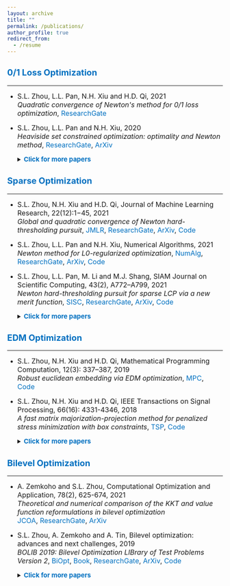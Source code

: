 ```yaml
---
layout: archive
title: ""
permalink: /publications/
author_profile: true
redirect_from:
  - /resume
---
```


## <span style="color:#0070C0"><b style="font-size:20px"> 0/1 Loss Optimization</b></span> 
---

* <font size=3>S.L. Zhou, L.L. Pan, N.H. Xiu and H.D. Qi, 2021 <br>
  <i>Quadratic convergence of Newton's method for 0/1 loss optimization</i>,
  <a style="text-decoration:none; color:#0070C0" href="https://www.researchgate.net/publication/350442413">ResearchGate</a></font>
  
* <font size=3>S.L. Zhou, L.L. Pan and N.H. Xiu, 2020 <br>
  <i>Heaviside set constrained optimization: optimality and Newton method</i>,
  <a style="text-decoration:none; color:#0070C0" href="https://www.researchgate.net/publication/343362652">ResearchGate</a>,
  <a style="text-decoration:none; color:#0070C0" href="https://arxiv.org/abs/2007.15737">ArXiv</a><br></font> 
  
  <details markdown="1"> 
  <summary><span style="color:#0070C0"><b style="font-size:15px">Click for more papers</b></span> </summary> 

  * <font size=3>S.L. Zhou, Z.Y. Luo and N.H. Xiu, 2021 <br> 
    <i>Computing one-bit compressive sensing via double-sparsity constrained optimization</i>,
    <a style="text-decoration:none; color:#0070C0" href="https://www.researchgate.net/publication/348371863">ResearchGate</a>,
    <a style="text-decoration:none; color:#0070C0" href="https://arxiv.org/abs/2101.03599">ArXiv</a>,
    <a style="text-decoration:none; color:#0070C0" href="https://github.com/ShenglongZhou/GPSP">Code</a></font>

  * <font size=3>H.J. Wang, Y.H. Shao, S.L. Zhou, C. Zhang and N.H. Xiu, 2019 <br>
    <i>Support vector machine classifier via L0/1 soft-margin loss</i>,
    <a style="text-decoration:none; color:#0070C0" href="https://www.researchgate.net/publication/338717629">ResearchGate</a>,
    <a style="text-decoration:none; color:#0070C0" href="https://arxiv.org/abs/1912.07418">ArXiv</a>,
    <a style="text-decoration:none; color:#0070C0" href="https://github.com/Huajun-Wang/L01ADMM">Code</a></font>

  </details> 
 


## <span style="color:#0070C0"><b style="font-size:20px">Sparse Optimization</b></span>
---

* <font size=3> S.L. Zhou, N.H. Xiu and H.D. Qi, Journal of Machine Learning Research, 22(12):1−45, 2021<br>
  <i>Global and quadratic convergence of Newton hard-thresholding pursuit</i>,
  <a style="text-decoration:none; color:#0070C0" href="https://jmlr.org/papers/v22/19-026.html">JMLR</a>, 
  <a style="text-decoration:none; color:#0070C0" href="https://www.researchgate.net/publication/330224407">ResearchGate</a>, 
  <a style="text-decoration:none; color:#0070C0" href="https://arxiv.org/abs/1901.02763">ArXiv</a>, 
  <a style="text-decoration:none; color:#0070C0" href="https://github.com/ShenglongZhou/NHTPver2">Code</a></font>
  
* <font size=3> S.L. Zhou, L.L. Pan and N.H. Xiu,  Numerical Algorithms, 2021 <br>
  <i>Newton method  for L0-regularized optimization</i>,
  <a style="text-decoration:none; color:#0070C0" href="https://doi.org/10.1007/s11075-021-01085-x">NumAlg</a>, 
  <a style="text-decoration:none; color:#0070C0" href="https://www.researchgate.net/publication/340563338">ResearchGate</a>, 
  <a style="text-decoration:none; color:#0070C0" href="https://arxiv.org/abs/2004.05132">ArXiv</a>, 
  <a style="text-decoration:none; color:#0070C0" href="https://github.com/ShenglongZhou/NL0R">Code</a></font>
  
* <font size=3>S.L. Zhou, L.L. Pan, M. Li and M.J. Shang, SIAM Journal on Scientific Computing, 43(2), A772–A799, 2021 <br>
  <i>Newton hard-thresholding pursuit for sparse LCP via a new merit function</i>,
  <a style="text-decoration:none; color:#0070C0" href="https://doi.org/10.1137/19M1301539">SISC</a>, 
  <a style="text-decoration:none; color:#0070C0" href="https://www.researchgate.net/publication/337948990">ResearchGate</a>,
  <a style="text-decoration:none; color:#0070C0" href="https://arxiv.org/abs/2004.02244">ArXiv</a>,
  <a style="text-decoration:none; color:#0070C0" href="https://github.com/ShenglongZhou/NHTPver2">Code</a><br></font> 
  
  <details markdown="1"> 
  <summary><span style="color:#0070C0"><b style="font-size:15px">Click for more papers</b></span> </summary> 
    
  * <font size=3>S.L. Zhou, 2020 <br>
    <i>Sparse SVM for sufficient data reduction</i>,
    <a style="text-decoration:none; color:#0070C0" href="https://www.researchgate.net/publication/341883040">ResearchGate</a>,
    <a style="text-decoration:none; color:#0070C0" href="https://arxiv.org/abs/2005.13771">ArXiv</a>,
    <a style="text-decoration:none; color:#0070C0" href="https://github.com/ShenglongZhou/NSSVM">Code</a></font>

  * <font size=3>X.R. Li, N.H. Xiu and  S.L. Zhou, Journal of Optimization Theory and Applications, 184, 895–930, 2019 <br>
    <i>Matrix optimization over low-rank spectral sets: stationary points, local and global minimizers</i>,
    <a style="text-decoration:none; color:#0070C0" href="https://link.springer.com/article/10.1007%2Fs10957-019-01606-8">JOTA</a>,
    <a style="text-decoration:none; color:#0070C0" href="https://www.researchgate.net/publication/327581904">ResearchGate</a></font>

  * <font size=3>R. Wang, N.H. Xiu and  S.L. Zhou, 2021 <br>
    <i>Newton method for sparse logistic regression: quadratic convergence and extensive simulations</i>,
    <a style="text-decoration:none; color:#0070C0" href="https://www.researchgate.net/publication/330224305">ResearchGate</a>,
    <a style="text-decoration:none; color:#0070C0" href="https://arxiv.org/abs/1901.02768">ArXiv</a>,
    <a style="text-decoration:none; color:#0070C0" href="https://github.com/ShenglongZhou/NSLR">Code</a></font>

  * <font size=3>L.L. Pan,  S.L. Zhou, N.H. Xiu and H.D. Qi, Pacific Journal of Optimization,  13(2): 325-353, 2017 <br>
    <i>A convergent iterative hard thresholding for sparsity and nonnegativity constrained optimization</i>,
    <a style="text-decoration:none; color:#0070C0" href="http://www.yokohamapublishers.jp/online2/oppjo/vol13/p325.html">PJO</a>,
    <a style="text-decoration:none; color:#0070C0" href="https://www.researchgate.net/publication/299519906">ResearchGate</a>,
    <a style="text-decoration:none; color:#0070C0" href="https://arxiv.org/abs/1406.7178">ArXiv</a>,
    <a style="text-decoration:none; color:#0070C0" href="https://github.com/ShenglongZhou/IIHT">Code</a></font>

  * <font size=3>L.J. Zhang, L.C. Kong and  S.L. Zhou, Journal of Industrial and Management Optimization,   13 (1): 93 - 112, 2017 <br>
    <i>A smoothing iterative method for quantile regression with nonconvex lp Penalty</i>,
    <a style="text-decoration:none; color:#0070C0" href="https://aimsciences.org/article/doi/10.3934/jimo.2016006">JIMO</a></font>

  * <font size=3>Y.Q. Liu, G.K. Liu, X.C. Xiu and  S.L. Zhou, Pacific Journal of Optimization,   13(2): 279-300, 2017 <br>
    <i>The L1-penalized quantile regression for traditional Chinese medicine syndrome manifestation</i>,
    <a style="text-decoration:none; color:#0070C0" href="http://www.yokohamapublishers.jp/online2/oppjo/vol13/p279.html">PJO</a></font>

  * <font size=3>S.L. Zhou, N.H. Xiu, Y.N. Wang, L.C. Kong and H.D. Qi, Information and Inference,  5(1): 76-102, 2016 <br>
    <i>A Null-space-based weighted l1 minimization approach to compressed sensing</i>,
    <a style="text-decoration:none; color:#0070C0" href="https://academic.oup.com/imaiai/article/5/1/76/2357109">IMAIAI</a>,
    <a style="text-decoration:none; color:#0070C0" href="https://www.researchgate.net/publication/294109268">ResearchGate</a>,
    <a style="text-decoration:none; color:#0070C0" href="https://github.com/ShenglongZhou/MIRL1">Code</a></font>

  * <font size=3>L.L. Pan, N.H. Xiu and  S.L. Zhou, Journal of the Operations Research Society of China,  3(4): 421-439, 2015 <br>
    <i>On Solutions of Sparsity Constrained Optimization</i>,
    <a style="text-decoration:none; color:#0070C0" href="https://link.springer.com/article/10.1007/s40305-015-0101-3">JORSC</a></font>

  * <font size=3>S.L. Zhou, N.H. Xiu, Z.Y. Luo and L.C. Kong, Journal of the Operations Research Society of China,  3(2): 231-250, 2015 <br>
    <i>Sparse and low-rank covariance matrix estimation</i>,
    <a style="text-decoration:none; color:#0070C0" href="https://link.springer.com/article/10.1007/s40305-014-0058-7">JORSC</a>,
    <a style="text-decoration:none; color:#0070C0" href="https://github.com/ShenglongZhou/ADMM">Code</a></font>

  * <font size=3>M.J. Shang, S.L. Zhou and N.H. Xiu, Journal of Inequalities and Applications,  34, 2015 <br>
    <i>Extragradient thresholding methods For sparse solutions of co-coercive NCPs</i>,
    <a style="text-decoration:none; color:#0070C0" href="https://journalofinequalitiesandapplications.springeropen.com/articles/10.1186/s13660-015-0551-5">JIA</a></font>

  * <font size=3>M.J. Shang, C. Zhang, D.T. Peng and  S.L. Zhou, Optimization Letters,  9(6): 1231-1245, 2015 <br>
    <i>A half thresholding projection algorithm for sparse solutions of LCPs</i>,
    <a style="text-decoration:none; color:#0070C0" href="https://www.infona.pl/resource/bwmeta1.element.springer-doi-10_1007-S11590-014-0834-7">OPLE</a>,
    <a style="text-decoration:none; color:#0070C0" href="https://github.com/ShenglongZhou/HTPCP">Code</a></font>

  * <font size=3>S.L. Zhou, L.C. Kong and N.H. Xiu, Journal of the Operations Research Society of China,  1(2): 227-237, 2013 <br>
    <i>New bounds for RIC in compressed sensing</i>,
    <a style="text-decoration:none; color:#0070C0" href="https://link.springer.com/article/10.1007/s40305-013-0013-z">JORSC</a></font>

  </details> 


## <span style="color:#0070C0"><b style="font-size:20px">EDM Optimization</b></span>
---

* <font size=3> S.L. Zhou, N.H. Xiu and H.D. Qi, Mathematical Programming Computation, 12(3): 337–387, 2019<br>
  <i>Robust euclidean embedding via EDM optimization</i>, 
  <a style="text-decoration:none; color:#0070C0" href="https://link.springer.com/article/10.1007/s12532-019-00168-0">MPC</a>,
  <a style="text-decoration:none; color:#0070C0" href="https://github.com/ShenglongZhou/PREEEDM">Code</a></font>
 
* <font size=3> S.L. Zhou, N.H. Xiu and H.D. Qi, IEEE Transactions on Signal Processing,  66(16): 4331-4346, 2018<br> 
  <i>A fast matrix majorization-projection method for penalized stress minimization with box constraints</i>,
  <a style="text-decoration:none; color:#0070C0" href="https://ieeexplore.ieee.org/document/8399531">TSP</a>,
  <a style="text-decoration:none; color:#0070C0" href="https://github.com/ShenglongZhou/SQREDM">Code</a><br></font> 
  
  <details markdown="1"> 
  <summary><span style="color:#0070C0"><b style="font-size:15px">Click for more papers</b></span> </summary>  
  
  * <font size=3> S.L. Zhou, N.H. Xiu and H.D. Qi, PhD Thesis, University of Southampton, 2018<br>
    <i>Majorization-projection methods for multidimensional scaling via Euclidean distance matrix optimization</i>,
    <a style="text-decoration:none; color:#0070C0" href="https://eprints.soton.ac.uk/429739/">Soton</a></font>
  
  </details> 



## <span style="color:#0070C0"><b style="font-size:20px">Bilevel Optimization</b></span>
---

* <font size=3> A. Zemkoho and  S.L. Zhou, Computational Optimization and Application, 78(2), 625-674, 2021 <br>
  <i>Theoretical and numerical comparison of the KKT and value function reformulations in bilevel optimization</i><br> 
  <a style="text-decoration:none; color:#0070C0" href="https://doi.org/10.1007/s10589-020-00250-7">JCOA</a>,
  <a style="text-decoration:none; color:#0070C0" href="https://www.researchgate.net/publication/340769764">ResearchGate</a>,
  <a style="text-decoration:none; color:#0070C0" href="https://arxiv.org/abs/2004.10830">ArXiv</a></font>
 
  
* <font size=3>S.L. Zhou, A. Zemkoho and A. Tin, Bilevel optimization: advances and next challenges, 2019 <br> 
  <i>BOLIB 2019: Bilevel Optimization LIBrary of Test Problems Version 2</i>,
  <a style="text-decoration:none; color:#0070C0" href="https://biopt.github.io/files/Paper.pdf">BiOpt</a>,
  <a style="text-decoration:none; color:#0070C0" href="https://www.springer.com/gp/book/9783030521189">Book</a>, 
  <a style="text-decoration:none; color:#0070C0" href="https://www.researchgate.net/publication/338375731">ResearchGate</a>,
  <a style="text-decoration:none; color:#0070C0" href="https://arxiv.org/abs/1812.00230">ArXiv</a>,
  <a style="text-decoration:none; color:#0070C0" href="https://biopt.github.io/bolib/">Code</a><br></font> 
  
  <details markdown="1"> 
  <summary><span style="color:#0070C0"><b style="font-size:15px">Click for more papers</b></span> </summary> 
  
   * <font size=3> A. Fischer, A. Zemkoho and  S.L. Zhou, 2019 <br>
     <i>Semismooth Newton-type method for bilevel optimization: Global convergence and extensive numerical experiments</i>,
     <a style="text-decoration:none; color:#0070C0" href="https://www.researchgate.net/publication/337943979">ResearchGate</a>,
     <a style="text-decoration:none; color:#0070C0" href="https://arxiv.org/abs/1912.07079">ArXiv</a></font>
  
    </details> 
